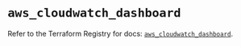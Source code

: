 # `aws_cloudwatch_dashboard`

Refer to the Terraform Registry for docs: [`aws_cloudwatch_dashboard`](https://registry.terraform.io/providers/hashicorp/aws/6.19.0/docs/resources/cloudwatch_dashboard).
